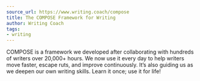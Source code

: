 ```yaml
---
source_url: https://www.writing.coach/compose
title: The COMPOSE Framework for Writing
author: Writing Coach
tags:
- writing
---
```

COMPOSE is a framework we developed after collaborating with hundreds of writers over 20,000+ hours. We now use it every day to help writers move faster, escape ruts, and improve continuously. It’s also guiding us as we deepen our own writing skills. Learn it once; use it for life!
